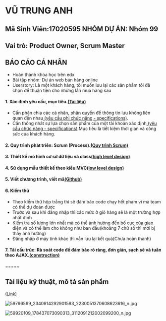 # <b>VŨ TRUNG ANH</b>
## Mã Sinh Viên:17020595    NHÓM DỰ ÁN: Nhóm 99
## Vai trò: Product Owner, Scrum Master

## BÁO CÁO CÁ NHÂN 
* Hoàn thành khóa học trên edx 
* Bài tập nhóm: Dự án web bán hàng online
* Userstory: Là một khách hàng, tôi muốn lưu lại các sản phẩm tôi đã chọn để thuận tiện cho những lần mua hàng sau</br>
#### 1. Xác định yêu cầu, mục tiêu.[(Tài liệu)](https://docs.google.com/document/d/1a4i_31R8WBUAnF91syr1FwBpKoAiTY6rEJt1xWjb74M/edit#heading=h.4e8vcw2o7pg2)
   * Cần phân chia các cá nhân, phân quyền để thông tin lưu không liên quan đến nhau[ (yêu cầu phi chức năng - specifications)](https://docs.google.com/document/d/1a4i_31R8WBUAnF91syr1FwBpKoAiTY6rEJt1xWjb74M/edit#heading=h.99diysc4s7mc).
   * Cần thống nhất sự lựa chọn sản phẩm của một tài khoản xác định[ (yêu cầu chức năng - specifications)](https://docs.google.com/document/d/1a4i_31R8WBUAnF91syr1FwBpKoAiTY6rEJt1xWjb74M/edit#heading=h.99diysc4s7mc).Mục tiêu là tiết kiệm thời gian và công sức của khách hàng.</br>
#### 2. Quy trình phát triển: Scrum (Process).[(Quy trình Scrum)](https://docs.google.com/document/d/1a4i_31R8WBUAnF91syr1FwBpKoAiTY6rEJt1xWjb74M/edit#heading=h.wgcflgn6nhvc)
#### 3. Thiết kế mô hình cơ sở dữ liệu và class[(high level design)](https://docs.google.com/document/d/1a4i_31R8WBUAnF91syr1FwBpKoAiTY6rEJt1xWjb74M/edit#heading=h.s1gtpk2qxmyz)
#### 4. Sử dụng mẫu thiết kế theo kiểu MVC[(low level design)](https://docs.google.com/document/d/1a4i_31R8WBUAnF91syr1FwBpKoAiTY6rEJt1xWjb74M/edit#heading=h.kehlqoeo6d9r)
#### 5. Viết chương trình, viết mã[(Github)](https://github.com/trunganhvu/projectWeb/tree/master/Trung%20Anh/web)
#### 6. Kiểm thử
* Theo kiểm thử hộp trắng thì sẽ đảm bảo code chạy hết phạm vi mà team có thể dự đoán được
* Trước và sau khi đăng nhập thì các mức ở giỏ hàng sẽ là một trường hợp nhất định
* Kiểm tra số lượng lớn nhất mà có thể ảnh hưởng đến bố cục của giao diện và có thể làm cho không như ban đầu(khoảng 7 chữ số thì mới bị thấy ảnh hưởng)
* Đăng nhập ở máy tính khác thì vẫn lưu lại kết quả(Chưa hoàn thành)
#### 7. Tái cấu trúc: Rà soát code để đảm bảo rõ ràng, đơn giản, sạch sẽ và tuân theo AJAX.[(construction)](https://docs.google.com/document/d/1a4i_31R8WBUAnF91syr1FwBpKoAiTY6rEJt1xWjb74M/edit#heading=h.bxti8dsihgwm)


=====
## Tài liệu kỹ thuật, mô tả sản phẩm 
[(Link)](https://docs.google.com/document/d/1pCmfYv3wzcFY1H88atBAvIN3TzFGis404idlELk8Is8/edit#)


![59796599_2340914292901583_2230051370608623616_n.jpg](https://www.upsieutoc.com/images/2019/05/12/59796599_2340914292901583_2230051370608623616_n.jpg)

![59920109_178437073090313_3112091212002099200_n.jpg](https://www.upsieutoc.com/images/2019/05/12/59920109_178437073090313_3112091212002099200_n.jpg)

